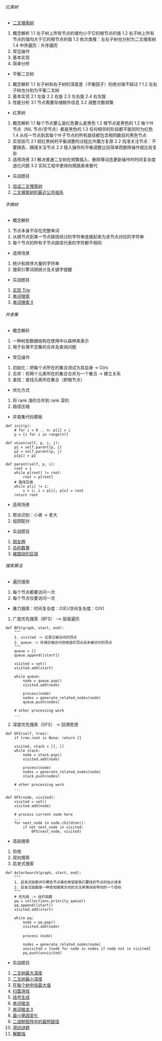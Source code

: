 ###### 红黑树
* [二叉搜索树](https://visualgo.net/zh/bst?slide=1)
1. 概念解析
1.1 左子树上所有节点的值均小于它的根节点的值
1.2 右子树上所有节点的值均大于它的根节点的值
1.3 依次类推：左右子树也分别为二叉搜索树
1.4 中序遍历：升序遍历
2. 常见操作
3. 基本实现
4. 简单分析
* 平衡二叉树
1. 概念解析
1.1 左子树和右子树的深度差（平衡因子）的绝对值不超过 1
1.2 左右子树也分别为平衡二叉树
2. 基本实现
2.1 左旋
2.2 右旋
2.3 左右旋
2.4 右左旋
3. 性能分析
3.1 节点需要存储额外信息
3.2 调整次数频繁
* 红黑树
1. 概念解析
1.1 每个节点要么是红色要么是黑色
1.2 根节点是黑色的
1.2 每个叶节点（NIL 节点/空节点）都是黑色的
1.3 任何相邻的阶段都不能同时为红色
1.4 从任一节点到其每个叶子节点的所有路径都包含相同数目的黑色节点
2. 实现技巧
2.1 把红黑树的平衡调整的过程比作魔方复原
2.2 找准关注节点：不要搞丢、搞错关注节点
2.3 插入操作的平衡调整比较简单而删除操作就比较复杂
3. 适用场景
3.1 解决普通二叉树在频繁插入、删除等动态更新操作时时间复杂度退化问题
3.2 实际工程中更倾向用跳表来替代
* 实战题目
1. [验证二叉搜索树](https://leetcode-cn.com/problems/validate-binary-search-tree/)
2. [二叉搜索树的最近公共祖先](https://leetcode-cn.com/problems/lowest-common-ancestor-of-a-binary-search-tree/)
###### 字典树
* 概念解析
1. 节点本身不存在完整单词
2. 从根节点到某一节点路径经过的字符串连接起来为该节点对应的字符串
3. 每个节点的所有子节点路径代表的字符都不相同
* 适用场景
1. 统计和排序大量的字符串
2. 搜索引擎词频统计及关键字提醒
* 实战题目
1. [实现 Trie](https://leetcode-cn.com/problems/implement-trie-prefix-tree/)
2. [单词搜索](https://leetcode-cn.com/problems/word-search/)
3. [单词搜索 II](https://leetcode-cn.com/problems/word-search-ii/)
###### 并查集
* 概念解析
1. 一种树型数据结构在使用中以森林来表示
2. 用于处理不交集的合并及查询问题
* 常见操作
1. 初始化：把每个点所在的集合测试为其自身 -> O(n)
2. 合并：将两个元素所在的集合合并为一个集合 -> 建立关系
3. 查找：查找元素所在集合（即根节点）
* 优化方式
1. 将 rank 浅的合并到 rank 深的
2. 路径压缩

* 并查集代码模板

```
def init(p):
    # for i = 0 .. n: p[i] = i
    p = [i for i in range(n)]
    
def union(self, p, i, j):
    p1 = self.parent(p, i)
    p2 = self.parent(p, j)
    p[p1] = p2

def parent(self, p, i):
    root = i
    while p[root] != root:
        root = p[root]
    # 路径压缩
    while p[i] != i:
        x = i; i = p[i]; p[x] = root
    return root

```
* 适用场景
1. 帮派识别：小弟 -> 老大
2. 组团配对
* 实战题目
1. [朋友圈](https://leetcode-cn.com/problems/friend-circles/)
2. [岛屿数量](https://leetcode-cn.com/problems/number-of-islands/)
3. [被围绕的区域](https://leetcode-cn.com/problems/surrounded-regions/)
###### 搜索算法
* 遍历搜索
1. 每个节点都要访问一次
2. 每个节点仅要访问一次
* 暴力搜索：时间复杂度：O(E)/空间复杂度：O(V)
1. 广度优先搜索（BFS） --> 层层遍历
```
def BFS(graph, start, end):
    """
    1. visited -> 记录已被访问的顶点
    2. queue -> 存储已被访问但相连的顶点还未被访问的顶点
    """
    queue = []
    queue.append([start])
    
    visited = set()
    visited.add(start)
    
    while queue:
        node = queue.pop()
        visited.add(node)
        
        process(node)
        nodes = generate_related_nodes(node)
        queue.push(nodes)
        
    # other processing work
    ...
```
2. 深度优先搜索（DFS） -> 回溯思想
```
def DFS(self, tree):
    if tree.root is None: return []
    
    visited, stack = [], []
    while stack:
        node = stack.pop()
        visited.add(node)
        
        process(node)
        nodes = generate_related_nodes(node)
        stack.push(nodes)
        
    # other processing work
    ...
```
```
def DFS(node, visited):
    visited = set()
    visited.add(node)
    
    # process current node here
    ...
    for next_node in node.children():
        if not next_node in visited:
            DFS(next_node, visited)
```
* 高级搜索
1. 剪枝
2. 双向搜索
3. 启发式搜索
```
def AstarSearch(graph, start, end):
    """
    1. 启发式函数评价哪些节点最优希望是我们要找的节点的估计成本
    2. 启发式函数是一种告知搜索方向的方法来猜测会导向的一个目标
    """
    # 优先级 -> 估价函数
    pq = collections.priority_queue()
    pq.append([start])
    visited.add(start)
    
    while pq:
        node = pq.pop()
        visited.add(node)
        
        process（node)
        
        nodes = generate_related_nodes(node)
        unvisited = [node for node in nodes if node not in visited]
        pq.push(unvisited)
```
* 实战题目
1. [二叉树最大深度](https://leetcode-cn.com/problems/maximum-depth-of-binary-tree/)
2. [二叉树最小深度](https://leetcode-cn.com/problems/minimum-depth-of-binary-tree/)
3. [在每个树中找最大值](https://leetcode-cn.com/problems/find-largest-value-in-each-tree-row/)
4. [扫雷游戏](https://leetcode-cn.com/problems/minesweeper/description/)
5. [括号生成](https://leetcode-cn.com/problems/generate-parentheses/#/description)
6. [单词接龙](https://leetcode-cn.com/problems/word-ladder/description/%0A/)
7. [单词接龙 II](https://leetcode-cn.com/problems/word-ladder-ii/description/%0A/)
8. [最小基因变化](https://leetcode-cn.com/problems/minimum-genetic-mutation/#/description)
9. [二进制矩阵中的最短路径](https://leetcode-cn.com/problems/shortest-path-in-binary-matrix/)
10. [滑动谜题](https://leetcode-cn.com/problems/sliding-puzzle/)
11. [解数独](https://leetcode-cn.com/problems/sudoku-solver/)